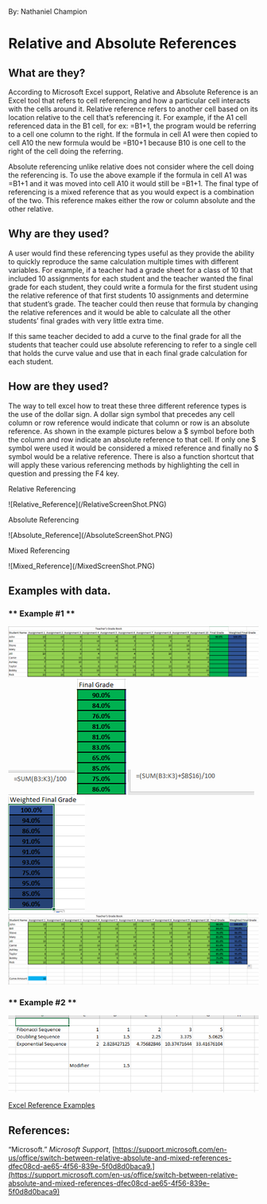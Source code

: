 By: Nathaniel Champion
# Relative and Absolute References

## **What are they?**

<p>
According to Microsoft Excel support, Relative and Absolute Reference is an Excel tool that refers to cell referencing and how a particular cell interacts with the cells around it. Relative reference refers to another cell based on its location relative to the cell that’s referencing it. For example, if the A1 cell referenced data in the B1 cell, for ex: =B1+1, the program would be referring to a cell one column to the right. If the formula in cell A1 were then copied to cell A10 the new formula would be =B10+1 because B10 is one cell to the right of the cell doing the referring.
  </p>
  <p>
Absolute referencing unlike relative does not consider where the cell doing the referencing is. To use the above example if the formula in cell A1 was =B1+1 and it was moved into cell A10 it would still be =B1+1. The final type of referencing is a mixed reference that as you would expect is a combination of the two. This reference makes either the row or column absolute and the other relative. 
 </p>
  
## **Why are they used?**

<p>
A user would find these referencing types useful as they provide the ability to quickly reproduce the same calculation multiple times with different variables. For example, if a teacher had a grade sheet for a class of 10 that included 10 assignments for each student and the teacher wanted the final grade for each student, they could write a formula for the first student using the relative reference of that first students 10 assignments and determine that student’s grade. The teacher could then reuse that formula by changing the relative references and it would be able to calculate all the other students’ final grades with very little extra time. 
</p>
<p>
If this same teacher decided to add a curve to the final grade for all the students that teacher could use absolute referencing to refer to a single cell that holds the curve value and use that in each final grade calculation for each student.
</p>
	
	
## **How are they used?**

<p>
The way to tell excel how to treat these three different reference types is the use of the dollar sign. A dollar sign symbol that precedes any cell column or row reference would indicate that column or row is an absolute reference. As shown in the example pictures below a $ symbol before both the column and row indicate an absolute reference to that cell. If only one $ symbol were used it would be considered a mixed reference and finally no $ symbol would be a relative reference. There is also a function shortcut that will apply these various referencing methods by highlighting the cell in question and pressing the F4 key. 
</p>
<p>
	Relative Referencing		
</p>
![Relative_Reference](/RelativeScreenShot.PNG)
<p>
	Absolute Referencing		
</p>
![Absolute_Reference](/AbsoluteScreenShot.PNG)
<p>
	Mixed Referencing		
</p>
![Mixed_Reference](/MixedScreenShot.PNG)
	
## **Examples with data.**

### ** Example #1 ** ###

![SS_1](/SS_1.PNG)
![SS_1](/ss_1.1.PNG)
![SS_1](/ss_2.PNG)
![SS_1](/ss_2.1.PNG)
![SS_1](/ss_3.PNG)
![SS_1](/ss_4.PNG)

### ** Example #2 ** ###

![SS_2](/ss_5.PNG)



[Excel Reference Examples](./Reference_Examples.xlsx)
	
## **References:**

“Microsoft.” _Microsoft Support_, [https://support.microsoft.com/en-us/office/switch-between-relative-absolute-and-mixed-references-dfec08cd-ae65-4f56-839e-5f0d8d0baca9.](https://support.microsoft.com/en-us/office/switch-between-relative-absolute-and-mixed-references-dfec08cd-ae65-4f56-839e-5f0d8d0baca9)
	

